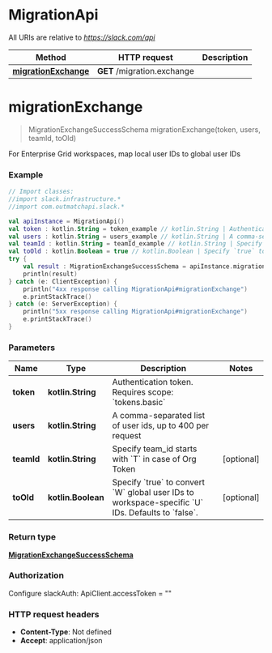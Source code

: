 # MigrationApi

All URIs are relative to *https://slack.com/api*

Method | HTTP request | Description
------------- | ------------- | -------------
[**migrationExchange**](MigrationApi.md#migrationExchange) | **GET** /migration.exchange | 


<a name="migrationExchange"></a>
# **migrationExchange**
> MigrationExchangeSuccessSchema migrationExchange(token, users, teamId, toOld)



For Enterprise Grid workspaces, map local user IDs to global user IDs

### Example
```kotlin
// Import classes:
//import slack.infrastructure.*
//import com.outmatchapi.slack.*

val apiInstance = MigrationApi()
val token : kotlin.String = token_example // kotlin.String | Authentication token. Requires scope: `tokens.basic`
val users : kotlin.String = users_example // kotlin.String | A comma-separated list of user ids, up to 400 per request
val teamId : kotlin.String = teamId_example // kotlin.String | Specify team_id starts with `T` in case of Org Token
val toOld : kotlin.Boolean = true // kotlin.Boolean | Specify `true` to convert `W` global user IDs to workspace-specific `U` IDs. Defaults to `false`.
try {
    val result : MigrationExchangeSuccessSchema = apiInstance.migrationExchange(token, users, teamId, toOld)
    println(result)
} catch (e: ClientException) {
    println("4xx response calling MigrationApi#migrationExchange")
    e.printStackTrace()
} catch (e: ServerException) {
    println("5xx response calling MigrationApi#migrationExchange")
    e.printStackTrace()
}
```

### Parameters

Name | Type | Description  | Notes
------------- | ------------- | ------------- | -------------
 **token** | **kotlin.String**| Authentication token. Requires scope: &#x60;tokens.basic&#x60; |
 **users** | **kotlin.String**| A comma-separated list of user ids, up to 400 per request |
 **teamId** | **kotlin.String**| Specify team_id starts with &#x60;T&#x60; in case of Org Token | [optional]
 **toOld** | **kotlin.Boolean**| Specify &#x60;true&#x60; to convert &#x60;W&#x60; global user IDs to workspace-specific &#x60;U&#x60; IDs. Defaults to &#x60;false&#x60;. | [optional]

### Return type

[**MigrationExchangeSuccessSchema**](MigrationExchangeSuccessSchema.md)

### Authorization


Configure slackAuth:
    ApiClient.accessToken = ""

### HTTP request headers

 - **Content-Type**: Not defined
 - **Accept**: application/json

